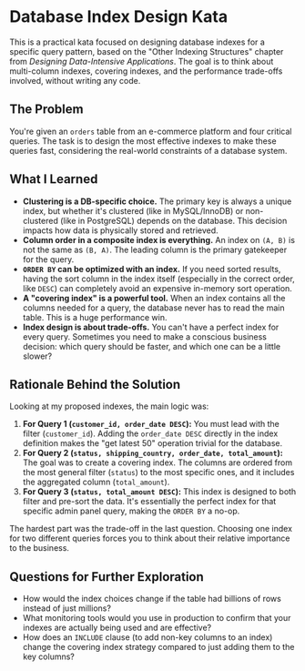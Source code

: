 # Database Index Design Kata

This is a practical kata focused on designing database indexes for a specific query pattern, based on the "Other Indexing Structures" chapter from _Designing Data-Intensive Applications_. The goal is to think about multi-column indexes, covering indexes, and the performance trade-offs involved, without writing any code.

## The Problem

You're given an `orders` table from an e-commerce platform and four critical queries. The task is to design the most effective indexes to make these queries fast, considering the real-world constraints of a database system.

## What I Learned

- **Clustering is a DB-specific choice.** The primary key is always a unique index, but whether it's clustered (like in MySQL/InnoDB) or non-clustered (like in PostgreSQL) depends on the database. This decision impacts how data is physically stored and retrieved.
- **Column order in a composite index is everything.** An index on `(A, B)` is not the same as `(B, A)`. The leading column is the primary gatekeeper for the query.
- **`ORDER BY` can be optimized with an index.** If you need sorted results, having the sort column in the index itself (especially in the correct order, like `DESC`) can completely avoid an expensive in-memory sort operation.
- **A "covering index" is a powerful tool.** When an index contains all the columns needed for a query, the database never has to read the main table. This is a huge performance win.
- **Index design is about trade-offs.** You can't have a perfect index for every query. Sometimes you need to make a conscious business decision: which query should be faster, and which one can be a little slower?

## Rationale Behind the Solution

Looking at my proposed indexes, the main logic was:

1.  **For Query 1 (`customer_id, order_date DESC`):** You must lead with the filter (`customer_id`). Adding the `order_date DESC` directly in the index definition makes the "get latest 50" operation trivial for the database.
2.  **For Query 2 (`status, shipping_country, order_date, total_amount`):** The goal was to create a covering index. The columns are ordered from the most general filter (`status`) to the most specific ones, and it includes the aggregated column (`total_amount`).
3.  **For Query 3 (`status, total_amount DESC`):** This index is designed to both filter and pre-sort the data. It's essentially the perfect index for that specific admin panel query, making the `ORDER BY` a no-op.

The hardest part was the trade-off in the last question. Choosing one index for two different queries forces you to think about their relative importance to the business.

## Questions for Further Exploration

- How would the index choices change if the table had billions of rows instead of just millions?
- What monitoring tools would you use in production to confirm that your indexes are actually being used and are effective?
- How does an `INCLUDE` clause (to add non-key columns to an index) change the covering index strategy compared to just adding them to the key columns?
